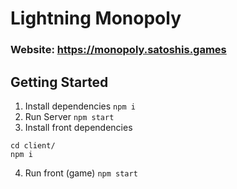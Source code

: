 # Lightning Monopoly

### Website: https://monopoly.satoshis.games


## Getting Started
1. Install dependencies `npm i`
2. Run Server `npm start`
3. Install front dependencies 
```
cd client/
npm i
```
4. Run front (game) `npm start`
